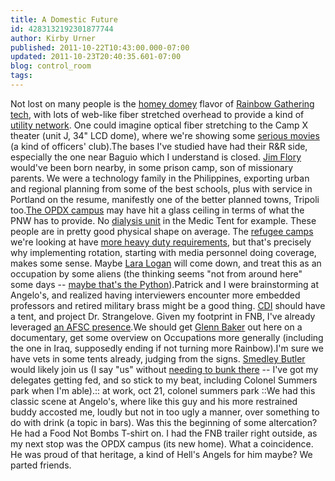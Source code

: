 ```yaml
---
title: A Domestic Future
id: 4283132192301877744
author: Kirby Urner
published: 2011-10-22T10:43:00.000-07:00
updated: 2011-10-23T20:40:35.601-07:00
blog: control_room
tags: 
---
```


[](http://www.flickr.com/photos/17157315@N00/6239000596/)Not lost on many people is the [homey domey](http://mybizmo.blogspot.com/2009/01/about-habitats.html) flavor of [Rainbow Gathering tech](http://controlroom.blogspot.com/2011/04/earthy-day.html), with lots of web-like fiber stretched overhead to provide a kind of [utility network](http://controlroom.blogspot.com/2008/12/global-grid-info.html).  One could imagine optical fiber stretching to the Camp X theater (unit J, 34" LCD dome), where we're showing some [serious movies](http://mybizmo.blogspot.com/2011/10/opdx-pdv.html) (a kind of officers' club).The bases I've studied have had their R&R side, especially the one near Baguio which I understand is closed.  [Jim Flory](http://worldgame.blogspot.com/2010/02/back-at-dukes.html) would've been born nearby, in some prison camp, son of missionary parents.  We were a technology family in the Philippines, exporting urban and regional planning from some of the best schools, plus with service in Portland on the resume, manifestly one of the better planned towns, Tripoli too.[The OPDX campus](http://groups.yahoo.com/group/synergeo/message/66629) may have hit a glass ceiling in terms of what the PNW has to provide.  No [dialysis unit](http://worldgame.blogspot.com/2009/11/onami-tour.html) in the Medic Tent for example.  These people are in pretty good physical shape on average.  The [refugee camps](http://controlroom.blogspot.com/2008/10/on-tap.html) we're looking at have [more heavy duty requirements](http://controlroom.blogspot.com/2011/02/wanderers-201121.html), but that's precisely why implementing rotation, starting with media personnel doing coverage, makes some sense.  Maybe [Lara Logan](http://mathforum.org/kb/message.jspa?messageID=7579008&tstart=0) will come down, and treat this as an occupation by some aliens (the thinking seems "not from around here" some days -- [maybe that's the Python](http://mathforum.org/kb/message.jspa?messageID=7591318&tstart=0)).Patrick and I were brainstorming at Angelo's, and realized having interviewers encounter more embedded professors and retired military brass might be a good thing.  [CDI](http://cdi.org/) should have a tent, and project Dr. Strangelove.  Given my footprint in FNB, I've already leveraged [an AFSC presence](http://www.flickr.com/photos/17157315@N00/6267497960/in/set-72157627710609369).We should get [Glenn Baker](http://worldgame.blogspot.com/2010/09/arabs-gone-wild.html) out here on a documentary, get some overview on Occupations more generally (including the one in Iraq, supposedly ending if not turning more Rainbow).I'm sure we have vets in some tents already, judging from the signs.  [Smedley Butler](http://worldgame.blogspot.com/2011/10/esozone-talk.html) would likely join us (I say "us" without [needing to bunk there](http://controlroom.blogspot.com/2007/09/barcamp-alpha.html) -- I've got my delegates getting fed, and so stick to my beat, including Colonel Summers park when I'm able).[](http://www.flickr.com/photos/17157315@N00/6268094351/):: at work, oct 21, colonel summers park ::We had this classic scene at Angelo's, where like this guy and his more restrained buddy accosted me, loudly but not in too ugly a manner, over something to do with drink (a topic in bars).  Was this the beginning of some altercation?  He had a Food Not Bombs T-shirt on. I had the FNB trailer right outside, as my next stop was the OPDX campus (its new home).  What a coincidence.  He was proud of that heritage, a kind of Hell's Angels for him maybe?  We parted friends.
